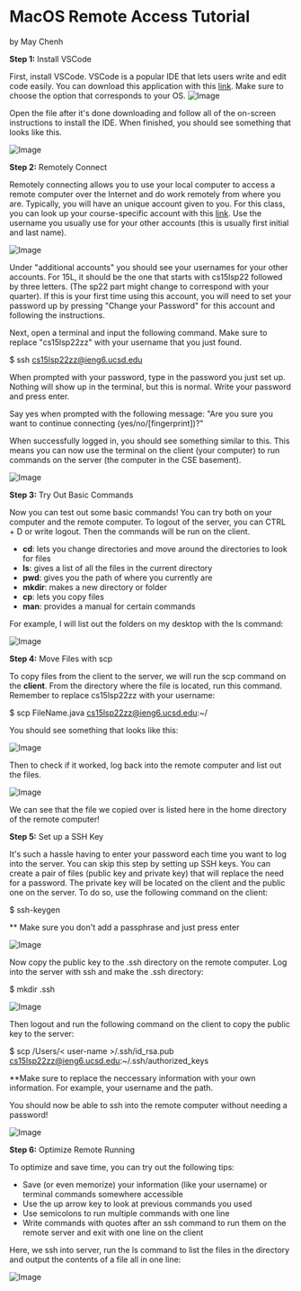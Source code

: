 # MacOS Remote Access Tutorial
by May Chenh

**Step 1:** Install VSCode

First, install VSCode. VSCode is a popular IDE that lets users write and edit code easily. You can download this application with this [link](https://code.visualstudio.com/Download). Make sure to choose the option that corresponds to your OS.
![Image](vscode.png)

Open the file after it's done downloading and follow all of the on-screen instructions to install the IDE. When finished, you should see something that looks like this.

![Image](vscodehome.png)

**Step 2:** Remotely Connect

Remotely connecting allows you to use your local computer to access a remote computer over the Internet and do work remotely from where you are. Typically, you will have an unique account given to you. For this class, you can look up your course-specific account with this [link](https://sdacs.ucsd.edu/~icc/index.php). Use the username you usually use for your other accounts (this is usually first initial and last name).

![Image](acc.png)

Under "additional accounts" you should see your usernames for your other accounts. For 15L, it should be the one that starts with cs15lsp22 followed by three letters. (The sp22 part might change to correspond with your quarter). If this is your first time using this account, you will need to set your password up by pressing "Change your Password" for this account and following the instructions.

Next, open a terminal and input the following command. Make sure to replace "cs15lsp22zz" with your username that you just found.

$ ssh cs15lsp22zz@ieng6.ucsd.edu

When prompted with your password, type in the password you just set up. Nothing will show up in the terminal, but this is normal. Write your password and press enter.

Say yes when prompted with the following message: 
"Are you sure you want to continue connecting (yes/no/[fingerprint])?"

When successfully logged in, you should see something similar to this. This means you can now use the terminal on the client (your computer) to run commands on the server (the computer in the CSE basement).

![Image](success.png)


**Step 3:** Try Out Basic Commands

Now you can test out some basic commands! You can try both on your computer and the remote computer. To logout of the server, you can CTRL + D or write logout. Then the commands will be run on the client.

- **cd**: lets you change directories and move around the directories to look for files
- **ls**: gives a list of all the files in the current directory
- **pwd**: gives you the path of where you currently are
- **mkdir**: makes a new directory or folder
- **cp**: lets you copy files
- **man**: provides a manual for certain commands

For example, I will list out the folders on my desktop with the ls command:

![Image](ls.png)


**Step 4:** Move Files with scp

To copy files from the client to the server, we will run the scp command on the **client**. From the directory where the file is located, run this command. Remember to replace cs15lsp22zz with your username:

$ scp FileName.java cs15lsp22zz@ieng6.ucsd.edu:~/

You should see something that looks like this:

![Image](scp.png)

Then to check if it worked, log back into the remote computer and list out the files.

![Image](scpSuccess.png)

We can see that the file we copied over is listed here in the home directory of the remote computer!

**Step 5:** Set up a SSH Key

It's such a hassle having to enter your password each time you want to log into the server. You can skip this step by setting up SSH keys. You can create a pair of files (public key and private key) that will replace the need for a password. The private key will be located on the client and the public one on the server. To do so, use the following command on the client:

$ ssh-keygen

** Make sure you don't add a passphrase and just press enter

![Image](key1.png)

Now copy the public key to the .ssh directory on the remote computer. Log into the server with ssh and make the .ssh directory:

$ mkdir .ssh

![Image](sshdir.png)

Then logout and run the following command on the client to copy the public key to the server:

$ scp /Users/< user-name >/.ssh/id_rsa.pub cs15lsp22zz@ieng6.ucsd.edu:~/.ssh/authorized_keys

**Make sure to replace the neccessary information with your own information. For example, your username and the path.

You should now be able to ssh into the remote computer without needing a password!

![Image](nopassword.png)

**Step 6:** Optimize Remote Running

To optimize and save time, you can try out the following tips:

- Save (or even memorize) your information (like your username) or terminal commands somewhere accessible
- Use the up arrow key to look at previous commands you used
- Use semicolons to run multiple commands with one line
- Write commands with quotes after an ssh command to run them on the remote server and exit with one line on the client

Here, we ssh into server, run the ls command to list the files in the directory and output the contents of a file all in one line:

![Image](short.png)